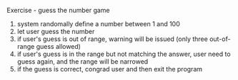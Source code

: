 
Exercise - guess the number game

1. system randomally define a number between 1 and 100
2. let user guess the number
3. if user's guess is out of range, warning will be issued (only three out-of-range guess allowed)
4. if user's guess is in the range but not matching the answer, user need to guess again, and the range will be narrowed
5. if the guess is correct, congrad user and then exit the program

